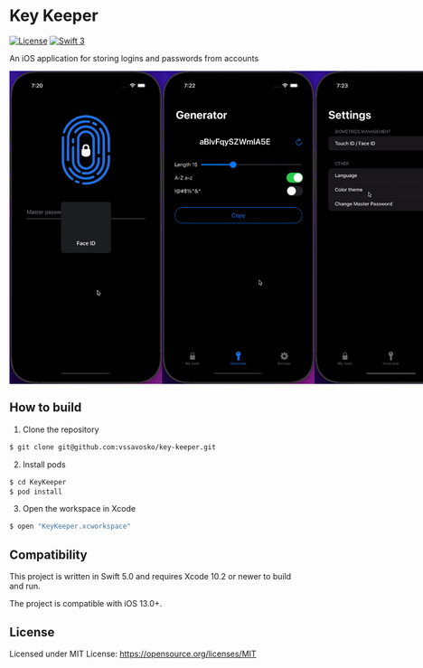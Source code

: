 # Key Keeper

[![License](http://img.shields.io/badge/License-MIT-green.svg?style=flat)](https://github.com/aslanyanhaik/Quick-Chat/blob/master/LICENSE)
[![Swift 3](https://img.shields.io/badge/Swift-5.0-orange.svg?style=flat)](https://swift.org)

An iOS application for storing logins and passwords from accounts

<div style="display: flex; justify-content: space-between;">
  <img style="width: 270px;" src="myVault.gif" />
  <img style="width: 270px;" src="generator.gif" />
  <img style="width: 270px;" src="settings.gif" />
</div>

## How to build

1) Clone the repository

```bash
$ git clone git@github.com:vssavosko/key-keeper.git
```

2) Install pods

```bash
$ cd KeyKeeper
$ pod install
```

3) Open the workspace in Xcode

```bash
$ open "KeyKeeper.xcworkspace"
```

## Compatibility

This project is written in Swift 5.0 and requires Xcode 10.2 or newer to build and run.

The project is compatible with iOS 13.0+.

## License

Licensed under MIT License: https://opensource.org/licenses/MIT
